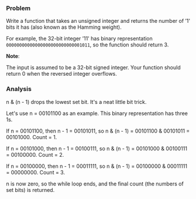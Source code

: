 ### Problem
Write a function that takes an unsigned integer and returns the number of ’1' bits it has (also known as the Hamming weight).

For example, the 32-bit integer ’11' has binary representation `00000000000000000000000000001011`, so the function should return 3.

**Note**:

The input is assumed to be a 32-bit signed integer. Your function should return 0 when the reversed integer overflows.


### Analysis
n & (n - 1) drops the lowest set bit. It's a neat little bit trick.

Let's use n = 00101100 as an example. This binary representation has three 1s.

If n = 00101100, then n - 1 = 00101011, so n & (n - 1) = 00101100 & 00101011 = 00101000. Count = 1.

If n = 00101000, then n - 1 = 00100111, so n & (n - 1) = 00101000 & 00100111 = 00100000. Count = 2.

If n = 00100000, then n - 1 = 00011111, so n & (n - 1) = 00100000 & 00011111 = 00000000. Count = 3.

n is now zero, so the while loop ends, and the final count (the numbers of set bits) is returned.


